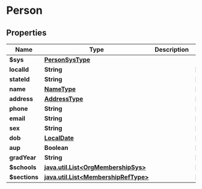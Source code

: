 
# Person

## Properties
Name | Type | Description | Notes
------------ | ------------- | ------------- | -------------
**$sys** | [**PersonSysType**](PersonSysType.md) |  | 
**localId** | **String** |  |  [optional]
**stateId** | **String** |  |  [optional]
**name** | [**NameType**](NameType.md) |  |  [optional]
**address** | [**AddressType**](AddressType.md) |  |  [optional]
**phone** | **String** |  |  [optional]
**email** | **String** |  |  [optional]
**sex** | **String** |  |  [optional]
**dob** | [**LocalDate**](LocalDate.md) |  |  [optional]
**aup** | **Boolean** |  |  [optional]
**gradYear** | **String** |  |  [optional]
**$schools** | [**java.util.List&lt;OrgMembershipSys&gt;**](OrgMembershipSys.md) |  |  [optional]
**$sections** | [**java.util.List&lt;MembershipRefType&gt;**](MembershipRefType.md) |  |  [optional]



